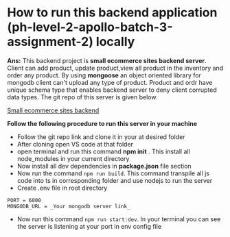 # How to run this backend application (ph-level-2-apollo-batch-3-assignment-2) locally

**Ans:** This backend project is **small ecommerce sites backend server**. Client can add product, update product,view all product in the inventory and order any product. By using **mongoose** an object oriented library for mongodb client can't upload any type of product. Product and ordr have unique schema type that enables backend server to deny client corrupted data types. The git repo of this server is given below.

[Small ecommerce sites backend](https://github.com/asifbuet047/ph-level-2-apollo-batch-3-assignment-2)

**Follow the following procedure to run this server in your machine**

- Follow the git repo link and clone it in your at desired folder
- After cloning open VS code at that folder
- open terminal and run this command **npm init** . This install all node_modules in your current directory
- Now install all dev dependencies in **package.json** file section
- Now run the command `npm run build`. This command transpile all js code into ts in corresponding folder and use nodejs to run the server
- Create .env file in root directory

```
PORT = 6000
MONGODB_URL = _Your mongodb server link_
```

- Now run this command `npm run start:dev`. In your terminal you can see the server is listening at your port in env config file
